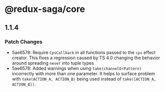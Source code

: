 # @redux-saga/core

## 1.1.4
### Patch Changes

- 5ae6578: Require `CpsCallback` in all functions passed to the `cps` effect creator. This fixes a regression caused by TS 4.0 changing the behavior around spreading `never` into tuple types
- 5ae6578: Added warnings when using `take(channelOrPattern)` incorrectly with more than one parameter. It helps to surface problem with `take(ACTION_A, ACTION_B)` being used instead of `take([ACTION_A, ACTION_B])`.
